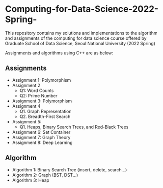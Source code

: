 # Computing-for-Data-Science-2022-Spring-
This repository contains my solutions and implementations to the algorithm and assignments of the computing for data science course offered by Graduate School of Data Science, Seoul National University (2022 Spring)

Assignments and algorithms using C++ are as below:

## Assignments
- Assignment 1: Polymorphism 
- Assignment 2
  - Q1: Word Counts
  - Q2: Prime Number
- Assignment 3: Polymorphism
- Assignment 4
  - Q1. Graph Representation
  - Q2. Breadth-First Search
- Assignment 5: 
  - Q1. Heaps, Binary Search Trees, and Red-Black Trees
- Assignment 6: Set Container
- Assignment 7: Graph Theory
- Assignment 8: Deep Learning
## Algorithm
- Algorithm 1: Binary Search Tree (insert, delete, search...)
- Algorithm 2: Graph (BST, DST...)
- Algorithm 3: Heap 
